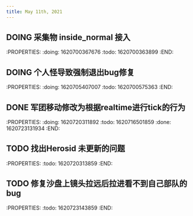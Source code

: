 ```yaml
---
title: May 11th, 2021
---
```


## DOING 采集物 inside_normal 接入
:PROPERTIES:
:doing: 1620700367676
:todo: 1620700363899
:END:
## DOING 个人怪导致强制退出bug修复
:PROPERTIES:
:doing: 1620705407007
:todo: 1620700575363
:END:
## DONE 军团移动修改为根据realtime进行tick的行为
:PROPERTIES:
:doing: 1620720311892
:todo: 1620716501859
:done: 1620723131934
:END:
## TODO 找出Herosid 未更新的问题
:PROPERTIES:
:todo: 1620720313859
:END:
## TODO 修复沙盘上镜头拉远后拉进看不到自己部队的bug
:PROPERTIES:
:todo: 1620723143859
:END:
